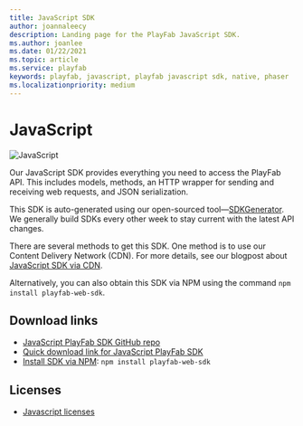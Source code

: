 ```yaml
---
title: JavaScript SDK
author: joannaleecy
description: Landing page for the PlayFab JavaScript SDK.
ms.author: joanlee
ms.date: 01/22/2021
ms.topic: article
ms.service: playfab
keywords: playfab, javascript, playfab javascript sdk, native, phaser
ms.localizationpriority: medium
---
```


# JavaScript

![JavaScript](./media/javascript1.png)

Our JavaScript SDK provides everything you need to access the PlayFab API. This includes models, methods, an HTTP wrapper for sending and receiving web requests, and JSON serialization.

This SDK is auto-generated using our open-sourced tool&mdash;[SDKGenerator](../sdkgenerator/index.md). We generally build SDKs every other week to stay current with the latest API changes.

There are several methods to get this SDK. One method is to use our Content Delivery Network (CDN). For more details, see our blogpost about [JavaScript SDK via CDN](https://playfab.com/playfab-now-serving-javascript-sdk-via-cdn/).

Alternatively, you can also obtain this SDK via NPM using the command `npm install playfab-web-sdk`.

## Download links

- [JavaScript PlayFab SDK GitHub repo](https://github.com/PlayFab/JavaScriptSDK)
- [Quick download link for JavaScript PlayFab SDK](https://aka.ms/playfabjavascriptsdkdownload)
- [Install SDK via NPM](https://www.npmjs.com/package/playfab-web-sdk): `npm install playfab-web-sdk`

## Licenses

- [Javascript licenses](license.md)